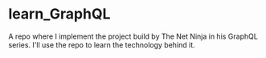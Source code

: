 # learn_GraphQL
A repo where I implement the project build by The Net Ninja in his GraphQL series. I'll use the repo to learn the technology behind it.
